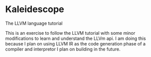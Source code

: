 # Kaleidescope
The LLVM language tutorial

This is an exercise to follow the LLVM tutorial with some minor modifications to learn and 
understand the LLVm api. I am doing this because I plan on using LLVM IR as the code generation phase 
of a compiler and interpretor I plan on building in the future.
